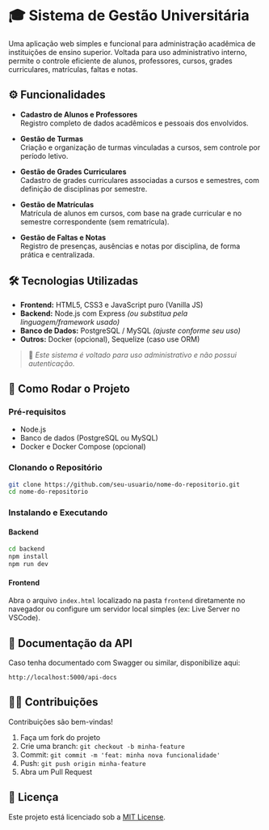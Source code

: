 # 🎓 Sistema de Gestão Universitária

Uma aplicação web simples e funcional para administração acadêmica de instituições de ensino superior. Voltada para uso administrativo interno, permite o controle eficiente de alunos, professores, cursos, grades curriculares, matrículas, faltas e notas.

## ⚙️ Funcionalidades

- **Cadastro de Alunos e Professores**  
  Registro completo de dados acadêmicos e pessoais dos envolvidos.

- **Gestão de Turmas**  
  Criação e organização de turmas vinculadas a cursos, sem controle por período letivo.

- **Gestão de Grades Curriculares**  
  Cadastro de grades curriculares associadas a cursos e semestres, com definição de disciplinas por semestre.

- **Gestão de Matrículas**  
  Matrícula de alunos em cursos, com base na grade curricular e no semestre correspondente (sem rematrícula).

- **Gestão de Faltas e Notas**  
  Registro de presenças, ausências e notas por disciplina, de forma prática e centralizada.

## 🛠️ Tecnologias Utilizadas

- **Frontend:** HTML5, CSS3 e JavaScript puro (Vanilla JS)  
- **Backend:** Node.js com Express *(ou substitua pela linguagem/framework usado)*  
- **Banco de Dados:** PostgreSQL / MySQL *(ajuste conforme seu uso)*  
- **Outros:** Docker (opcional), Sequelize (caso use ORM)

> 🔐 *Este sistema é voltado para uso administrativo e não possui autenticação.*

## 🚀 Como Rodar o Projeto

### Pré-requisitos

- Node.js  
- Banco de dados (PostgreSQL ou MySQL)  
- Docker e Docker Compose (opcional)

### Clonando o Repositório

```bash
git clone https://github.com/seu-usuario/nome-do-repositorio.git
cd nome-do-repositorio
```

### Instalando e Executando

#### Backend

```bash
cd backend
npm install
npm run dev
```

#### Frontend

Abra o arquivo `index.html` localizado na pasta `frontend` diretamente no navegador ou configure um servidor local simples (ex: Live Server no VSCode).

## 📄 Documentação da API

Caso tenha documentado com Swagger ou similar, disponibilize aqui:

```
http://localhost:5000/api-docs
```

## 🧑‍💻 Contribuições

Contribuições são bem-vindas!  

1. Faça um fork do projeto  
2. Crie uma branch: `git checkout -b minha-feature`  
3. Commit: `git commit -m 'feat: minha nova funcionalidade'`  
4. Push: `git push origin minha-feature`  
5. Abra um Pull Request

## 📃 Licença

Este projeto está licenciado sob a [MIT License](LICENSE).
